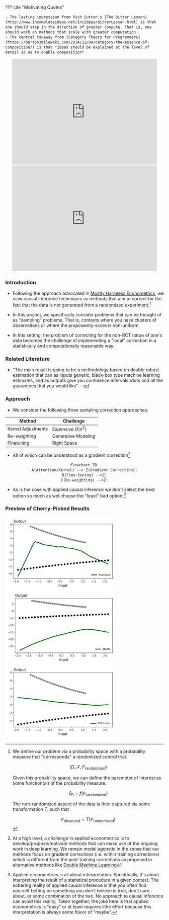  

??? cite "Motivating Quotes" 

    - The lasting impression from Rich Sutton's [The Bitter Lesson](http://www.incompleteideas.net/IncIdeas/BitterLesson.html) is that one should step in the direction of greater compute. That is, one should work on methods that scale with greater computation.
    - The central takeway from [Category Theory for Programmers](https://bartoszmilewski.com/2014/11/04/category-the-essence-of-composition/) is that *Ideas should be explained at the level of detail so as to enable composition*  

<center>

<iframe src="https://slides.com/pharringtonp19/rtc-9622e5/embed?token=-ZfhPcFe&style=transparent" width="460" height="336" title="gac" scrolling="no" frameborder="0" webkitallowfullscreen mozallowfullscreen allowfullscreen></iframe>

<iframe src="https://slides.com/pharringtonp19/rtc/embed?token=FxFf2FUF&style=transparent" width="460" height="336" title="rtc" scrolling="no" frameborder="0" webkitallowfullscreen mozallowfullscreen allowfullscreen></iframe>

</center>
 
### **Introduction**

- Following the approach advocated in [Mostly Harmless Econometrics](https://www.mostlyharmlesseconometrics.com/), we view causal inference techniques as methods that aim to correct for the fact that the data is not generated from a randomized experiment.[^1] 

- In this project, we specifically consider problems that can be thought of as "sampling" problems. That is, contexts where you have clusters of observations or where the proposenity-score is non-uniform. 

- In this setting, the problem of correcting for the non-RCT natue of one's data becomes the challenge of implementing a "local" correction in a statistically and computationally reasonable way.

 
### **Related Literature**
- "The main result is going to be a methodology based on double robust estimation that can as inputs generic, black-box type machine learning estimates, and as outputs give you confidence intervals \dots and all the guarantees that you would like" --[ref](https://youtu.be/ZA8iOjUR8aY?list=PLxq_lXOUlvQAoWZEqhRqHNezS30lI49G-&t=224)

### **Approach**

- We consider the following three sampling correction approaches:

<center>

 Method | Challenge |
| --- | --- |
| Kernel Adjustments | Expensive $O(n^2)$ |
| Re-weighting | Generative Modeling | 
| Finetuning | Right Space | 

</center>

- All of which can be understood as a gradient correction[^2]

<center>

```mermaid 
flowchart TB 
A(Attention/Kernel) --> Z(Gradient Correction);
B(Fine-tuning) -->Z;
C(Re-weighting) -->Z;
```

</center>

- As is the case with applied causal inference we don't select the best option so much as wel choose the "least" bad option![^3]


### **Preview of Cherry-Picked Results**

<img src="https://raw.githubusercontent.com/pharringtonp19/rfp/main/docs/fig/preview_results/grad_desc_toy_Standard%20(2).png" alt="drawing" width="350"/> 
<img src="https://raw.githubusercontent.com/pharringtonp19/rfp/main/docs/fig/preview_results/grad_desc_toy_MAML%20(1).png" alt="drawing" width="350"/> 
<img src="https://raw.githubusercontent.com/pharringtonp19/rfp/main/docs/fig/preview_results/grad_desc_toy_ESCluster%20(1).png" alt="drawing" width="350"/> 

 

[^1]: We define our problem via a probability space with a probability measure that "corresponds" a randomized control trial.
    
    $$\big(\Omega, \mathcal{F}, \mathbb{P}_{\text{randomized}} \big)$$
    
    Given this probability space, we can define the parameter of interest as some function(al) of the probability measure. 

    $$\theta_0 = f(\mathbb{P}_{\text{randomized}} ) $$

    The non-randomized aspect of the data is then captured via some transformation $T$, such that 

    $$\mathbb{P}_{\text{observed}} = T(\mathbb{P}_{\text{randomized}} )$$

[^2]: At a high level, a challenge in applied econometrics is to develop/propose/motivate methods that can make use of the ongoing work in deep learning. We remain model agonstic in the sense that our methods focus on gradient corrections (i.e. within training corrections) which is different from the post-training corrections as proposed in alternative methods like [Double Machine Learning](https://academic.oup.com/ectj/article/21/1/C1/5056401)
 
 [^3]: Applied econometrics is all about interpretation. Specifically, it's about interpreting the result of a statistical procedure in a given context. The sobering reality of applied causal inference is that you often find yourself betting on something you don't believe is true, don't care about, or some combination of the two. No approach to causal inference can avoid this reality. Taken together, the joke here is that applied econometrics is "easy" or at least requires little effort because this interpretation is always some flavor of "maybe". 